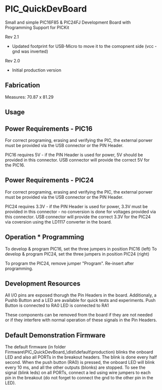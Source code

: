 # PIC_QuickDevBoard
Small and simple PIC16F85 &amp; PIC24FJ Development Board with Programming Support for PICKit

Rev 2.1
- Updated footprint for USB-Micro to move it to the comopnent side (vcc - gnd was inverted)

Rev 2.0
- Initial production version

Fabrication
-----------
Measures: 70.87 x 81.29

Usage
-----

Power Requirements - PIC16
--------------------------

For correct programing, erasing and verifying the PIC, the external porwer must be provided via the USB connector or the PIN Header.

PIC16 requires 5V - if the PIN Header is used for power, 5V should be provided in this connector.
USB connector will provide the correct 5V for the PIC16.

Power Requirements - PIC24
--------------------------

For correct programing, erasing and verifying the PIC, the external porwer must be provided via the USB connector or the PIN Header.

PIC24 requires 3.3V - if the PIN Header is used for power, 3.3V must be provided in this connector - no conversion is done for voltages provided via this connector.
USB connector will provide the correct 3.3V for the PIC24 via coversion using the LD1117 converter in the board.


Operation * Programming
-----------------------

To develop & program PIC16, set the three jumpers in position PIC16 (left)
To develop & program PIC24, set the three jumpers in position PIC24 (right)

To program the PIC24, remove jumper "Program". Re-insert after programming.

Development Resources
---------------------
All  I/O pins are exposed thorugh the Pin Headers in the board.
Additionaly, a Pushb Button and a LED are available for quick tests and experiments.
Push Button is connected to RA0
LED is connected to RA1

These components can be removed from the board if they are not needed or if they interfere with normal operation of these signals in the Pin Headers.

Default Demonstration Firmware
------------------------------
The default firmware (in folder Firmware\PIC_QuickDevBoard_<PIC Model>\dist\default\production\) blinks the onboard LED and also all PORTs in the breakout headers. The blink is done every half second.
When the push button (RA0) is pressed, the onboard LED will blink every 10 ms, and all the other outputs (blonks) are stopped.
To see the signal (blink leds) on all PORTs, connect a led using wire jumpers to each pin in the breakout (do not forget to connect the gnd to the other pin in the LED).
